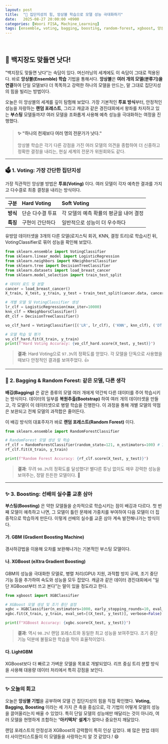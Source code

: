 ```yaml
---
layout: post
title:  "🤖 집단지성의 힘, 앙상블 학습으로 모델 성능 극대화하기"
date:   2025-08-27 20:00:00 +0900
categories: [Woori FISA, Machine_Learning]
tags: [ensemble, voting, bagging, boosting, random-forest, xgboost, 앙상블, 머신러닝, '#우리FIS아카데미', '#우리FISA', '#AI엔지니어링', '#K-디지털트레이닝', '#우리에프아이에스', '#글로벌소프트웨어캠퍼스']
---
```


<br>

## 📜 백지장도 맞들면 낫다!

"백지장도 맞들면 낫다"는 속담이 있다. 머신러닝의 세계에도 이 속담이 그대로 적용된다. 바로 **앙상블(Ensemble) 학습** 기법을 통해서다. **앙상블**은 **여러 개의 모델(분류기)을 연결**하여 단일 모델보다 더 똑똑하고 강력한 하나의 모델을 만드는, 말 그대로 집단지성의 힘을 빌리는 방법이다.

오늘은 이 앙상블의 세계를 깊이 탐험해 보았다. 가장 기본적인 **투표 방식**부터, 안정적인 성능을 자랑하는 **랜덤 포레스트**, 그리고 캐글과 같은 경진대회에서 왕좌를 차지하고 있는 **부스팅** 모델들까지! 여러 모델을 조화롭게 사용해 예측 성능을 극대화하는 여정을 진행했다.

> #### ✨ "하나의 천재보다 여러 명의 전문가가 낫다."
> 앙상블 학습은 각기 다른 강점을 가진 여러 모델의 의견을 종합하여 더 신중하고 정확한 결정을 내리는, 현실 세계의 전문가 위원회와도 같다.

---

### 🗳️ 1. Voting: 가장 간단한 집단지성

가장 직관적인 앙상블 방법은 **투표(Voting)** 이다. 여러 모델이 각자 예측한 결과를 가지고 다수결로 최종 결정을 내리는 방식이다.

| 구분 | **Hard Voting** | **Soft Voting** |
| :--- | :--- | :--- |
| **방식** | 단순 다수결 투표 | 각 모델의 예측 확률의 평균을 내어 결정 |
| **특징** | 구현이 간단하다 | 일반적으로 성능이 더 우수하다 |

유방암 데이터셋을 3개의 다른 모델(로지스틱 회귀, KNN, 결정 트리)로 학습시킨 뒤, VotingClassifier로 묶어 성능을 확인해 보았다.

```python
from sklearn.ensemble import VotingClassifier
from sklearn.linear_model import LogisticRegression
from sklearn.neighbors import KNeighborsClassifier
from sklearn.tree import DecisionTreeClassifier
from sklearn.datasets import load_breast_cancer
from sklearn.model_selection import train_test_split

# 데이터 로드 및 분할
cancer = load_breast_cancer()
X_train, X_test, y_train, y_test = train_test_split(cancer.data, cancer.target, random_state=121, test_size=0.2)

# 개별 모델 및 VotingClassifier 생성
lr_clf = LogisticRegression(max_iter=10000)
knn_clf = KNeighborsClassifier()
dt_clf = DecisionTreeClassifier()

vo_clf_hard = VotingClassifier([('LR', lr_clf), ('KNN', knn_clf), ('DT', dt_clf)], voting="hard")

# 모델 학습 및 평가
vo_clf_hard.fit(X_train, y_train)
print(f"Hard Voting Accuracy: {vo_clf_hard.score(X_test, y_test)}")
```

> **결과**: Hard Voting으로 `97.3%`의 정확도를 얻었다. 각 모델을 단독으로 사용했을 때보다 안정적인 결과를 보여주었다. 👍

---

### 🌳 2. Bagging & Random Forest: 같은 모델, 다른 생각

**배깅(Bagging)** 은 같은 종류의 모델 여러 개에게 약간씩 다른 데이터를 주어 학습시키는 방식이다. 데이터의 일부를 **복원추출(Bootstrap)** 하여 여러 개의 데이터셋을 만들고, 각 모델이 이 데이터셋으로 병렬 학습을 진행한다. 이 과정을 통해 개별 모델의 약점은 보완되고 전체 모델의 과적합은 줄어든다.

이 배깅 방식의 대표주자가 바로 **랜덤 포레스트(Random Forest)** 이다.

```python
from sklearn.ensemble import RandomForestClassifier

# RandomForest 모델 생성 및 학습
rf_clf = RandomForestClassifier(random_state=121, n_estimators=100) # 100개의 결정 트리를 사용
rf_clf.fit(X_train, y_train)

print(f"Random Forest Accuracy: {rf_clf.score(X_test, y_test)}")
```

> **결과**: 무려 `98.2%`의 정확도를 달성했다! 별다른 튜닝 없이도 매우 강력한 성능을 보여주는, 정말 든든한 모델이다. 🎉

---

### ✨ 3. Boosting: 선배의 실수를 교훈 삼아

**부스팅(Boosting)** 은 약한 모델들을 순차적으로 학습시키는 점이 배깅과 다르다. 첫 번째 모델이 예측하고 나면, 그 모델이 틀린 문제에 가중치를 부여하여 다음 모델이 더 집중적으로 학습하게 만든다. 이렇게 선배의 실수를 교훈 삼아 계속 발전해나가는 방식이다.

#### **가. GBM (Gradient Boosting Machine)**
경사하강법을 이용해 오차를 보완해나가는 기본적인 부스팅 모델이다.

#### **나. XGBoost (eXtra Gradient Boosting)**
GBM의 성능을 극대화한 모델로, 병렬 처리(GPU) 지원, 과적합 방지 규제, 조기 중단 기능 등을 추가하여 속도와 성능을 모두 잡았다. 캐글과 같은 데이터 경진대회에서 "일단 XGBoost부터 쓰고 본다"는 말이 있을 정도라고 한다.

```python
from xgboost import XGBClassifier

# XGBoost 모델 생성 및 조기 중단 설정
xgbc = XGBClassifier(n_estimators=1000, early_stopping_rounds=10, eval_metric='logloss')
xgbc.fit(X_train, y_train, eval_set=[(X_test, y_test)], verbose=False)

print(f"XGBoost Accuracy: {xgbc.score(X_test, y_test)}")
```

> **결과**: 역시 `98.2%`! 랜덤 포레스트와 동일한 최고 성능을 보여주었다. 조기 중단 기능 덕분에 불필요한 학습을 막아 효율적이었다.

#### **다. LightGBM**
XGBoost보다 더 빠르고 가벼운 모델을 목표로 개발되었다. 리프 중심 트리 분할 방식을 사용해 대용량 데이터 처리에서 특히 강점을 보인다.

---

### ✨ 오늘의 회고

오늘은 **앙상블 기법**을 공부하며 모델 간 집단지성의 힘을 직접 확인했다. **Voting, Bagging, Boosting** 이라는 세 가지 큰 축을 중심으로, 각 기법이 어떻게 모델의 성능을 끌어올리는지 배울 수 있었다. 특히 단일 모델의 성능에만 매달리는 것이 아니라, 여러 모델을 현명하게 조합하는 **'아키텍처' 설계**가 얼마나 중요한지 깨달았다.

랜덤 포레스트의 안정성과 XGBoost의 강력함이 특히 인상 깊었다. 왜 많은 현업 데이터 사이언티스트들이 이 모델들을 사랑하는지 알 것 같았다.! 😄
